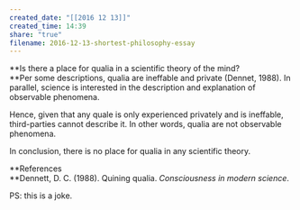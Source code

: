 ```yaml
---
created_date: "[[2016 12 13]]"
created_time: 14:39
share: "true"
filename: 2016-12-13-shortest-philosophy-essay
---
```

**Is there a place for qualia in a scientific theory of the mind?  
**Per some descriptions, qualia are ineffable and private (Dennet, 1988). In parallel, science is interested in the description and explanation of observable phenomena.

Hence, given that any quale is only experienced privately and is ineffable, third-parties cannot describe it. In other words, qualia are not observable phenomena.

In conclusion, there is no place for qualia in any scientific theory.

**References  
**Dennett, D. C. (1988). Quining qualia. _Consciousness in modern science_.

PS: this is a joke.